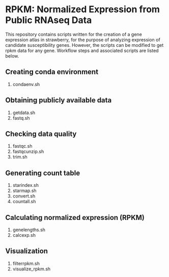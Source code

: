 # RPKM: Normalized Expression from Public RNAseq Data

This repository contains scripts written for the creation of a gene expression atlas in strawberry, for the purpose of analyzing expression of candidate susceptibility genes. However, the scripts can be modified to get rpkm data for any gene. Workflow steps and associated scripts are listed below.

## Creating conda environment
1. condaenv.sh
## Obtaining publicly available data
1. getdata.sh
2. fastq.sh 
## Checking data quality
1. fastqc.sh
2. fastqcunzip.sh
3. trim.sh
## Generating count table
1. starindex.sh
2. starmap.sh
3. convert.sh
4. countall.sh
## Calculating normalized expression (RPKM)
1. genelengths.sh 
2. calcexp.sh
## Visualization
1. filterrpkm.sh
2. visualize_rpkm.sh
